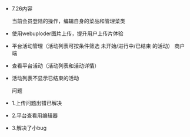 - 7.26内容
 
  当前会员登陆的操作，编辑自身的菜品和管理菜类
 - 使用webuploder图片上传，提升用户上传片体验
- 平台活动管理（活动列表可按条件筛选 未开始/进行中/已结束 的活动）
商户端 
- 查看平台活动（活动列表和活动详情） 
- 活动列表不显示已结束的活动 

  问题 
 - 1.上传问题出错已解决
 - 2.平台查看用编辑器
 - 3.解决了小bug

